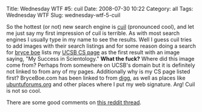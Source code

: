 Title: Wednesday WTF #5: cuil
Date: 2008-07-30 10:22
Category: all
Tags: Wednesday WTF
Slug: wednesday-wtf-5-cuil

So the hottest (or not) new search engine is [cuil][] (pronounced cool),
and let me just say my first impression of cuil is terrible. As with
most search engines I usually type in my name to see the results. Well I
guess cuil tries to add images with their search listings and for some
reason doing a search for [bryce boe][] lists my [UCSB CS page][] as the
first result with an image saying, "My Success in Scientology." **What
the fuck?** Where did this image come from? Perhaps from somewhere on
UCSB's domain but it is definitely not linked to from any of my pages.
Additionally why is my CS page listed first? BryceBoe.com has been
linked to from [digg][], as well as places like [ubuntuforums.org][] and
other places where I put my web signature. Arg! Cuil is not so cool.

There are some good comments on [this reddit thread][].

  [cuil]: http://cuil.com
  [bryce boe]: http://www.cuil.com/search?q=bryce%20boe&sl=long
  [UCSB CS page]: http://www.cs.ucsb.edu/~bboe/
  [digg]: http://digg.com/
  [ubuntuforums.org]: http://ubuntuforums.org
  [this reddit thread]: http://www.reddit.com/comments/6tsbg/not_so_cuil_after_all/
